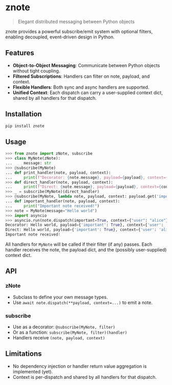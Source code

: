 # znote

> Elegant distributed messaging between Python objects

znote provides a powerful subscribe/emit system with optional filters, enabling decoupled, event-driven design in Python.

## Features

- **Object-to-Object Messaging**: Communicate between Python objects without tight coupling.
- **Filtered Subscriptions**: Handlers can filter on note, payload, and context.
- **Flexible Handlers**: Both sync and async handlers are supported.
- **Unified Context**: Each dispatch can carry a user-supplied context dict, shared by all handlers for that dispatch.

## Installation

```bash
pip install znote
```

## Usage

```python
>>> from znote import zNote, subscribe
>>> class MyNote(zNote):
...     message: str
>>> @subscribe(MyNote)
... def print_handler(note, payload, context):
...     print(f"Decorator: {note.message}, payload={payload}, context={context}")
>>> def direct_handler(note, payload, context):
...     print(f"Direct: {note.message}, payload={payload}, context={context}")
>>> _ = subscribe(MyNote)(direct_handler)
>>> @subscribe(MyNote, lambda note, payload, context: payload.get('important', False))
... def important_handler(note, payload, context):
...     print("Important note received!")
>>> note = MyNote(message="Hello world")
>>> import asyncio
>>> asyncio.run(note.dispatch(important=True, context={"user": "alice"}))
Decorator: Hello world, payload={'important': True}, context={'user': 'alice'}
Direct: Hello world, payload={'important': True}, context={'user': 'alice'}
Important note received!

```

All handlers for `MyNote` will be called if their filter (if any) passes. Each handler receives the note, the payload dict, and the (possibly user-supplied) context dict.

## API

### zNote

- Subclass to define your own message types.
- Use `await note.dispatch(**payload, context=...)` to emit a note.

### subscribe

- Use as a decorator: `@subscribe(MyNote, filter)`
- Or as a function: `subscribe(MyNote, filter)(handler)`
- Handlers receive `(note, payload, context)`

## Limitations

- No dependency injection or handler return value aggregation is implemented (yet).
- Context is per-dispatch and shared by all handlers for that dispatch.
